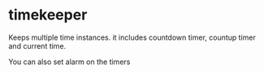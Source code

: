 # timekeeper

Keeps multiple time instances. it includes countdown timer, countup timer and current time.

You can also set alarm on the timers